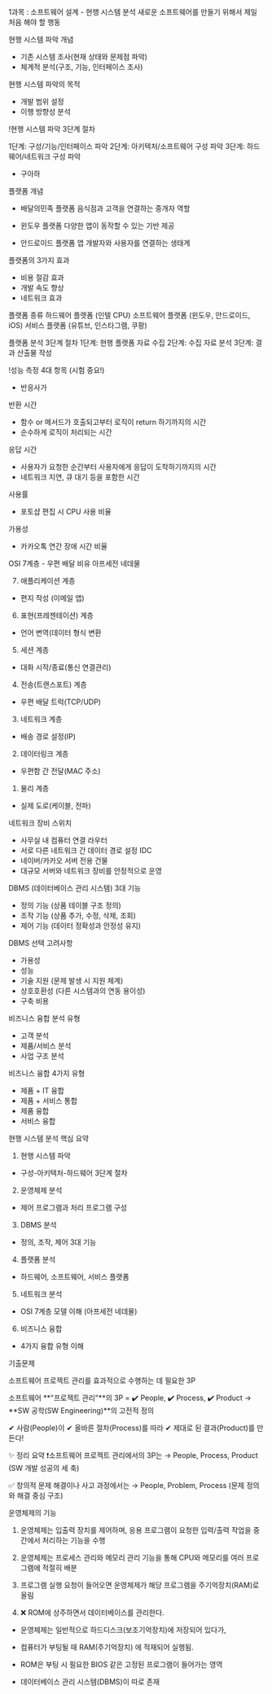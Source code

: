 1과목 : 소프트웨어 설계 - 현행 시스템 분석
새로운 소프트웨어를 만들기 위해서 제일 처음 해야 할 행동

현행 시스템 파악 개념
- 기존 시스템 조사(현재 상태와 문제점 파악)
- 체계적 분석(구조, 기능, 인터페이스 조사)


현행 시스템 파악의 목적
- 개발 범위 설정
- 이행 방향성 분석


!현행 시스템 파악 3단계 절차

1단계: 구성/기능/인터페이스 파악
2단계: 아키텍처/소프트웨어 구성 파악
3단계: 하드웨어/네트워크 구성 파악
- 구아하


플랫폼 개념
- 배달의민족 플랫폼
음식점과 고객을 연결하는 중개자 역할

- 윈도우 플랫폼
다양한 앱이 동작할 수 있는 기반 제공

- 안드로이드 플랫폼
앱 개발자와 사용자를 연결하는 생태계


플랫폼의 3가지 효과
- 비용 절감 효과
- 개발 속도 향상
- 네트워크 효과


플랫폼 종류
하드웨어 플랫폼 (인텔 CPU)
소프트웨어 플랫폼 (윈도우, 안드로이드, iOS)
서비스 플랫폼 (유튜브, 인스타그램, 쿠팡)


플랫폼 분석 3단계 절차
1단계: 현행 플랫폼 자료 수집
2단계: 수집 자료 분석
3단계: 결과 산출물 작성


!성능 측정 4대 항목 (시험 중요!)
- 반응사가

반환 시간
- 함수 or 메서드가 호출되고부터 로직이 return 하기까지의 시간
- 순수하게 로직이 처리되는 시간

응답 시간
- 사용자가 요청한 순간부터 사용자에게 응답이 도착하기까지의 시간
- 네트워크 지연, 큐 대기 등을 포함한 시간

사용률
- 포토샵 편집 시 CPU 사용 비율

가용성
- 카카오톡 연간 장애 시간 비율


OSI 7계층 - 우편 배달 비유
아프세전 네데물

7. 애플리케이션 계층
- 편지 작성 (이메일 앱)

6. 표현(프레젠테이션) 계층
- 언어 변역(데이터 형식 변환

5. 세션 계층
- 대화 시작/종료(통신 연결관리)

4. 전송(트랜스포트) 계층
- 우편 배달 트럭(TCP/UDP)

3. 네트워크 계층
- 배송 경로 설정(IP)

2. 데이터링크 계층
- 우편함 간 전달(MAC 주소)

1. 물리 계층
- 실제 도로(케이블, 전파)


네트워크 장비
스위치
- 사무실 내 컴퓨터 연결
라우터
- 서로 다른 네트워크 간 데이터 경로 설정
IDC
- 네이버/카카오 서버 전용 건물
- 대규모 서버와 네트워크 장비를 안정적으로 운영


DBMS (데이터베이스 관리 시스템)
3대 기능
- 정의 기능 (상품 테이블 구조 정의)
- 조작 기능 (상품 추가, 수정, 삭제, 조회)
- 제어 기능 (데이터 정확성과 안정성 유지)

DBMS 선택 고려사항
- 가용성
- 성능
- 기술 지원 (문제 발생 시 지원 체계)
- 상호호환성 (다른 시스템과의 연동 용이성)
- 구축 비용


비즈니스 융합 분석 유형
- 고객 분석
- 제품/서비스 분석
- 사업 구조 분석

비즈니스 융합 4가지 유형
- 제품 + IT 융합
- 제품 + 서비스 통합
- 제품 융합
- 서비스 융합



현행 시스템 분석 핵심 요약
1. 현행 시스템 파악
- 구성-아키텍처-하드웨어 3단계 절차

2. 운영체제 분석
- 제어 프로그램과 처리 프로그램 구성

3. DBMS 분석
- 정의, 조작, 제어 3대 기능

4. 플랫폼 분석
- 하드웨어, 소프트웨어, 서비스 플랫폼

5. 네트워크 분석
- OSI 7계층 모델 이해 (아프세전 네데물)

6. 비즈니스 융합
- 4가지 융합 유형 이해



기출문제

소프트웨어 프로젝트 관리를 효과적으로 수행하는 데 필요한 3P

소프트웨어 **"프로젝트 관리"**의 3P =
✔️ People, ✔️ Process, ✔️ Product
→ **SW 공학(SW Engineering)**의 고전적 정의

✔ 사람(People)이
✔ 올바른 절차(Process)를 따라
✔ 제대로 된 결과(Product)를 만든다!


✨ 정리 요약
❗소프트웨어 프로젝트 관리에서의 3P는
→ People, Process, Product (SW 개발 성공의 세 축)

✅ 창의적 문제 해결이나 사고 과정에서는
→ People, Problem, Process (문제 정의와 해결 중심 구조)



운영체제의 기능
1. 운영체제는 입출력 장치를 제어하며, 응용 프로그램이 요청한 
입력/출력 작업을 중간에서 처리하는 기능을 수행

2. 운영체제는 프로세스 관리와 메모리 관리 기능을 통해 
CPU와 메모리를 여러 프로그램에 적절히 배분

3. 프로그램 실행 요청이 들어오면 운영체제가 해당 프로그램을 주기억장치(RAM)로 올림

4. ❌ ROM에 상주하면서 데이터베이스를 관리한다.
- 운영체제는 일반적으로 하드디스크(보조기억장치)에 저장되어 있다가,
- 컴퓨터가 부팅될 때 RAM(주기억장치) 에 적재되어 실행됨.

- ROM은 부팅 시 필요한 BIOS 같은 고정된 프로그램이 들어가는 영역

- 데이터베이스 관리 시스템(DBMS)이 따로 존재
